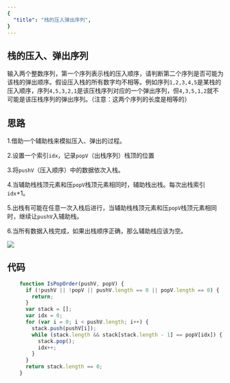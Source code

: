 ```yaml
---
{
  "title": "栈的压入弹出序列",
}
---
```



## 栈的压入、弹出序列
输入两个整数序列，第一个序列表示栈的压入顺序，请判断第二个序列是否可能为该栈的弹出顺序。假设压入栈的所有数字均不相等。例如序列`1,2,3,4,5`是某栈的压入顺序，序列`4,5,3,2,1`是该压栈序列对应的一个弹出序列，但`4,3,5,1,2`就不可能是该压栈序列的弹出序列。（注意：这两个序列的长度是相等的）

## 思路

1.借助一个辅助栈来模拟压入、弹出的过程。

2.设置一个索引`idx`，记录`popV`（出栈序列）栈顶的位置

3.将`pushV`（压入顺序）中的数据依次入栈。

4.当辅助栈栈顶元素和压`popV`栈顶元素相同时，辅助栈出栈。每次出栈索引`idx`+1。

5.出栈有可能在任意一次入栈后进行，当辅助栈栈顶元素和压`popV`栈顶元素相同时，继续让`pushV`入辅助栈。

6.当所有数据入栈完成，如果出栈顺序正确，那么辅助栈应该为空。


![](../../dist/img/栈的压入弹出序列.png)

## 代码

```js
    function IsPopOrder(pushV, popV) {
      if (!pushV || !popV || pushV.length == 0 || popV.length == 0) {
        return;
      }
      var stack = [];
      var idx = 0;
      for (var i = 0; i < pushV.length; i++) {
        stack.push(pushV[i]);
        while (stack.length && stack[stack.length - 1] == popV[idx]) {
          stack.pop();
          idx++;
        }
      }
      return stack.length == 0;
    }

```